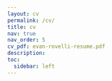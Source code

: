 ```yaml
---
layout: cv
permalink: /cv/
title: cv
nav: true
nav_order: 5
cv_pdf: evan-rovelli-resume.pdf
description:
toc:
  sidebar: left
---
```

